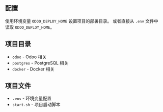 ## 配置

使用环境变量 `ODOO_DEPLOY_HOME` 设置项目的部署目录。
或者直接从 `.env` 文件中读取 `ODOO_DEPLOY_HOME`。


## 项目目录

- `odoo` - Odoo 相关
- `postgres` - PostgreSQL 相关
- `docker` - Docker 相关


## 项目文件

- `.env` - 环境变量配置
- `start.sh` - 项目启动脚本
